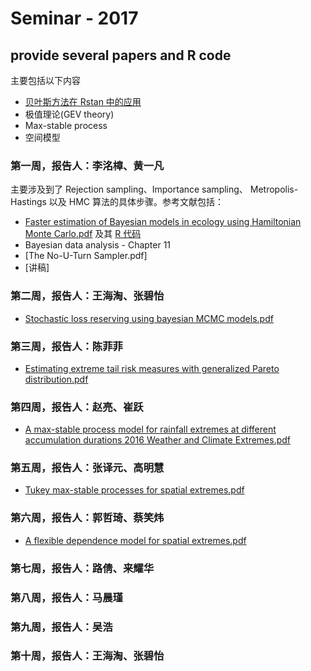 # Seminar - 2017
## provide several papers and R code
主要包括以下内容

* [贝叶斯方法在 Rstan 中的应用](https://github.com/lzx89757/Introduction-to-Rstan)
* 极值理论(GEV theory)
* Max-stable process
* 空间模型

### 第一周，报告人：李洺樟、黄一凡
主要涉及到了 Rejection sampling、Importance sampling、
Metropolis-Hastings 以及 HMC 算法的具体步骤。参考文献包括：

* [Faster estimation of Bayesian models in ecology using Hamiltonian Monte Carlo.pdf](https://github.com/lzx89757/Actuarial-Literatures/blob/master/papers/Faster%20estimation%20of%20Bayesian%20models%20in%20ecology%20using%20Hamiltonian%20Monte%20Carlo.pdf) 及其 [R 代码](https://github.com/colemonnahan/gradmcmc)
* Bayesian data analysis - Chapter 11
* [The No-U-Turn Sampler.pdf] 
* [讲稿]


### 第二周，报告人：王海淘、张碧怡
* [Stochastic loss reserving using bayesian MCMC models.pdf](https://github.com/lzx89757/Actuarial-Literatures/blob/master/papers/Stochastic%20loss%20reserving%20using%20bayesian%20MCMC%20models.PDF)

### 第三周，报告人：陈菲菲
* [Estimating extreme tail risk measures with generalized Pareto distribution.pdf](https://github.com/lzx89757/Actuarial-Literatures/blob/master/papers/Estimating%20extreme%20tail%20risk%20measures%20with%20generalized%20Pareto%20distribution.pdf)


### 第四周，报告人：赵亮、崔跃
* [A max-stable process model for rainfall extremes at different accumulation durations 2016 Weather and Climate Extremes.pdf](https://github.com/lzx89757/Actuarial-Literatures/blob/master/papers/A%20max-stable%20process%20model%20for%20rainfall%20extremes%20at%20different%20accumulation%20durations%202016%20Weather%20and%20Climate%20Extremes.pdf)

### 第五周，报告人：张译元、高明慧
* [Tukey max-stable processes for spatial extremes.pdf](https://github.com/lzx89757/Actuarial-Literatures/blob/master/papers/Tukey%20max-stable%20processes%20for%20spatial%20extremes.pdf)

### 第六周，报告人：郭哲琦、蔡笑炜
* [A flexible dependence model for spatial extremes.pdf](https://github.com/lzx89757/Actuarial-Literatures/blob/master/papers/A%20flexible%20dependence%20model%20for%20spatial%20extremes.pdf)


### 第七周，报告人：路倩、来耀华


### 第八周，报告人：马晨瑾


### 第九周，报告人：吴浩


### 第十周，报告人：王海淘、张碧怡

